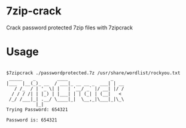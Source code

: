 # 7zip-crack
Crack password protected 7zip files with 7zipcrack

# Usage

<pre>
<code>
$7zipcrack ./passwordprotected.7z /usr/share/wordlist/rockyou.txt
 _____    _        ____                _    
|___  |__(_)_ __  / ___|_ __ __ _  ___| | __
   / /_  / | '_ \| |   | '__/ _` |/ __| |/ /
  / / / /| | |_) | |___| | | (_| | (__|   < 
 /_/ /___|_| .__/ \____|_|  \__,_|\___|_|\_\
           |_|                              
Trying Password: 654321

Password is: 654321
</code>
</pre>
